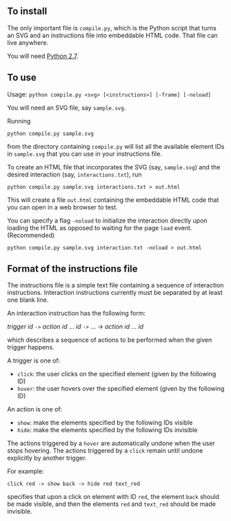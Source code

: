 
## To install

The only important file is `compile.py`, which is the Python script
that turns an SVG and an instructions file into embeddable HTML
code. That file can live anywhere.

You will need [Python 2.7](https://www.python.org/downloads/).


## To use

Usage: `python compile.py <svg> [<instructions>] [-frame] [-noload]`

You will need an SVG file, say `sample.svg`.

Running 

  `python compile.py sample.svg` 

from the directory containing `compile.py` will list all the
available element IDs in `sample.svg` that you can use in your
instructions file. 

To create an HTML file that incorporates the SVG (say, `sample.svg`)
and the desired interaction (say, `interactions.txt`), run 

  `python compile.py sample.svg interactions.txt > out.html`

This will create a file `out.html` containing the embeddable HTML code
that you can open in a web browser to test. 

You can specify a flag `-noload` to initialize the interaction
directly upon loading the HTML as opposed to waiting for the page
`load` event. (Recommended)

  `python compile.py sample.svg interaction.txt -noload > out.html`


## Format of the instructions file

The instructions file is a simple text file containing a sequence of
interaction instructions. Interaction instructions currently must be separated by at least one blank line.

An interaction instruction has the following form:

   _trigger_ _id_ `->` _action_ _id_ ... _id_ `->` ... -> _action_ _id_ ... _id_

which describes a sequence of actions to be performed when the given
trigger happens.

A trigger is one of:
* `click`: the user clicks on the specified element (given by the
following ID)
* `hover`: the user hovers over the specified element (given by the
following ID)

An action is one of:
* `show`: make the elements specified by the following IDs visible
* `hide`: make the elements specified by the following IDs invisible

The actions triggered by a `hover` are automatically undone when the
user stops hovering. The actions triggered by a `click` remain until
undone explicitly by another trigger.

For example:

   `click red -> show back -> hide red text_red`

specifies that upon a click on element with ID `red`, the element
`back` should be made visible, and then the elements `red` and
`text_red` should be made invisible.
